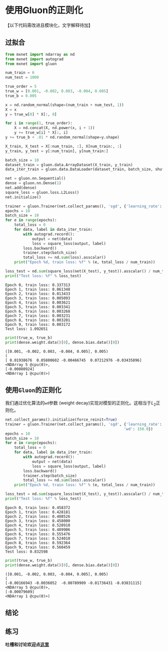 # 使用Gluon的正则化

【以下代码需改进且模块化，文字解释待加】

## 过拟合


```python
from mxnet import ndarray as nd
from mxnet import autograd
from mxnet import gluon
```


```python
num_train = 6
num_test = 1000

true_order = 5
true_w = [0.001, -0.002, 0.003, -0.004, 0.005]
true_b = 0.005

x = nd.random_normal(shape=(num_train + num_test, 1))
X = x
y = true_w[0] * X[:, 0]

for i in range(1, true_order):
    X = nd.concat(X, nd.power(x, i + 1))
    y += true_w[i] * X[:, i]
y += true_b + .01 * nd.random_normal(shape=y.shape)

X_train, X_test = X[:num_train, :], X[num_train:, :]
y_train, y_test = y[:num_train], y[num_train:]

batch_size = 10
dataset_train = gluon.data.ArrayDataset(X_train, y_train)
data_iter_train = gluon.data.DataLoader(dataset_train, batch_size, shuffle=True)
```


```python
net = gluon.nn.Sequential()
dense = gluon.nn.Dense(1)
net.add(dense)
square_loss = gluon.loss.L2Loss()
net.initialize()
```


```python
trainer = gluon.Trainer(net.collect_params(), 'sgd', {'learning_rate': 0.004})
epochs = 10
batch_size = 10
for e in range(epochs):
    total_loss = 0
    for data, label in data_iter_train:
        with autograd.record():
            output = net(data)
            loss = square_loss(output, label)
        loss.backward()
        trainer.step(batch_size)
        total_loss += nd.sum(loss).asscalar()
    print("Epoch %d, train loss: %f" % (e, total_loss / num_train))

loss_test = nd.sum(square_loss(net(X_test), y_test)).asscalar() / num_test
print("Test loss: %f" % loss_test)
```

    Epoch 0, train loss: 0.337313
    Epoch 1, train loss: 0.061348
    Epoch 2, train loss: 0.013433
    Epoch 3, train loss: 0.005093
    Epoch 4, train loss: 0.003621
    Epoch 5, train loss: 0.003341
    Epoch 6, train loss: 0.003268
    Epoch 7, train loss: 0.003231
    Epoch 8, train loss: 0.003201
    Epoch 9, train loss: 0.003172
    Test loss: 1.092651



```python
print(true_w, true_b)
print(dense.weight.data()[0], dense.bias.data()[0])
```

    ([0.001, -0.002, 0.003, -0.004, 0.005], 0.005)
    (
    [ 0.01938676  0.05800602 -0.00466745  0.07212976 -0.03435896]
    <NDArray 5 @cpu(0)>, 
    [-0.00080924]
    <NDArray 1 @cpu(0)>)


## 使用``Gluon``的正则化

我们通过优化算法的``wd``参数 (weight decay)实现对模型的正则化。这相当于$L_2$正则化。


```python
net.collect_params().initialize(force_reinit=True)
trainer = gluon.Trainer(net.collect_params(), 'sgd', {'learning_rate': 0.004,
                                                     'wd': 150.0})
epochs = 10
batch_size = 10
for e in range(epochs):
    total_loss = 0
    for data, label in data_iter_train:
        with autograd.record():
            output = net(data)
            loss = square_loss(output, label)
        loss.backward()
        trainer.step(batch_size)
        total_loss += nd.sum(loss).asscalar()
    print("Epoch %d, train loss: %f" % (e, total_loss / num_train))

loss_test = nd.sum(square_loss(net(X_test), y_test)).asscalar() / num_test
print("Test loss: %f" % loss_test)
```

    Epoch 0, train loss: 0.458372
    Epoch 1, train loss: 0.428181
    Epoch 2, train loss: 0.488526
    Epoch 3, train loss: 0.458000
    Epoch 4, train loss: 0.520910
    Epoch 5, train loss: 0.489906
    Epoch 6, train loss: 0.555476
    Epoch 7, train loss: 0.524010
    Epoch 8, train loss: 0.592364
    Epoch 9, train loss: 0.560459
    Test loss: 0.832598



```python
print(true_w, true_b)
print(dense.weight.data()[0], dense.bias.data()[0])
```

    ([0.001, -0.002, 0.003, -0.004, 0.005], 0.005)
    (
    [-0.00166943 -0.0036052  -0.00789909 -0.01736431 -0.03831115]
    <NDArray 5 @cpu(0)>, 
    [-0.00079609]
    <NDArray 1 @cpu(0)>)


## 结论



## 练习



**吐槽和讨论欢迎点[这里](https://discuss.gluon.ai/t/topic/743)**
